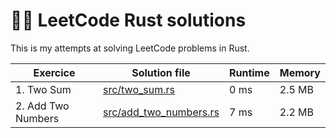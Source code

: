 # 👨‍🎓 LeetCode Rust solutions
This is my attempts at solving LeetCode problems in Rust.

|Exercice|Solution file|Runtime|Memory|
|---|---|---|---|
|1. Two Sum|[src/two_sum.rs](src/two_sum.rs)|0 ms|2.5 MB|
|2. Add Two Numbers|[src/add_two_numbers.rs](src/two_sum.rs)|7 ms|2.2 MB|